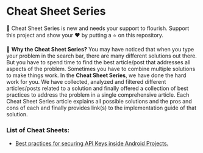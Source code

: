 # Cheat Sheet Series
🌱 Cheat Sheet Series is new and needs your support to flourish. Support this project and show your ❤️ by putting a ⭐️ on this repository. 

🤨 **Why the Cheat Sheet Series?** You may have noticed that when you type your problem in the search bar, there are many different solutions out there. But you have to spend time to find the best article/post that addresses all aspects of the problem. Sometimes you have to combine multiple solutions to make things work. In the **Cheat Sheet Series**, we have done the hard work for you. We have collected, analyzed and filtered different articles/posts related to a solution and finally offered a collection of best practices to address the problem in a single comprehensive article. Each Cheat Sheet Series article explains all possible solutions and the pros and cons of each and finally provides link(s) to the implementation guide of that solution.

### List of Cheat Sheets:
- [Best practices for securing API Keys inside Android Projects.](https://medium.com/@programmerofpersia/4-strategies-to-secure-your-api-keys-in-android-applications-cheat-sheet-series-c650ba1d9fe4)
